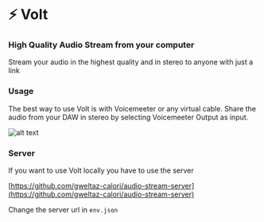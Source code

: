 # ⚡ Volt

### High Quality Audio Stream from your computer

Stream your audio in the highest quality and in stereo to anyone with just a link

### Usage

The best way to use Volt is with Voicemeeter or any virtual cable. Share the audio from your DAW in stereo by selecting Voicemeeter Output as input.

![alt text](https://i.imgur.com/bZhzL9C.png)

### Server

If you want to use Volt locally you have to use the server

[https://github.com/gweltaz-calori/audio-stream-server](https://github.com/gweltaz-calori/audio-stream-server)

Change the server url in `env.json`
